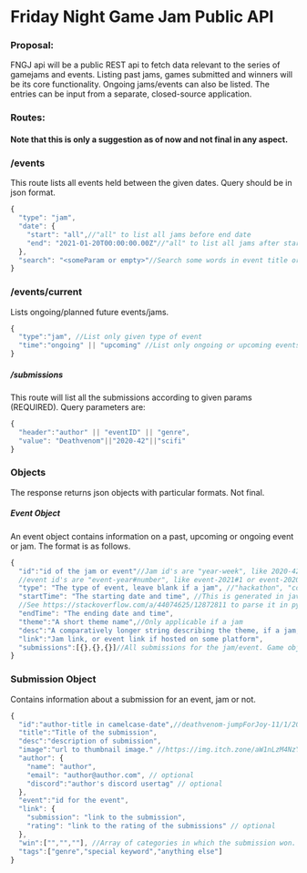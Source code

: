 # Friday Night Game Jam Public API

### Proposal:

FNGJ api will be a public REST api to fetch data relevant to the series of gamejams and events. Listing past jams, games submitted and winners will be its core functionality. Ongoing jams/events can also be listed. The entries can be input from a separate, closed-source application.

### Routes:

#### Note that this is only a suggestion as of now and not final in any aspect.

### /events

This route lists all events held between the given dates. Query should be in json format.

```js
{
  "type": "jam",
  "date": {
    "start": "all",//"all" to list all jams before end date
    "end": "2021-01-20T00:00:00.00Z"//"all" to list all jams after start date
  },
  "search": "<someParam or empty>"//Search some words in event title or description
}
```

### /events/current

Lists ongoing/planned future events/jams.

```js
{
  "type":"jam", //List only given type of event
  "time":"ongoing" || "upcoming" //List only ongoing or upcoming events. Leave blank to list both.
}
```

##### /submissions

This route will list all the submissions according to given params (REQUIRED).
Query parameters are:

```js
{
  "header":"author" || "eventID" || "genre",
  "value": "Deathvenom"||"2020-42"||"scifi"
}
```

### Objects

The response returns json objects with particular formats. Not final.

##### Event Object

An event object contains information on a past, upcoming or ongoing event or jam. The format is as follows.

```js
{
  "id":"id of the jam or event"//Jam id's are "year-week", like 2020-42
  //event id's are "event-year#number", like event-2021#1 or event-2020#69
  "type": "The type of event, leave blank if a jam", //"hackathon", "coding challenge"
  "startTime": "The starting date and time", //This is generated in javascript using JSON.stringify(Date object)
  //See https://stackoverflow.com/a/44074625/12872811 to parse it in python
  "endTime": "The ending date and time",
  "theme":"A short theme name",//Only applicable if a jam
  "desc":"A comparatively longer string describing the theme, if a jam, or describing the event.",
  "link":"Jam link, or event link if hosted on some platform",
  "submissions":[{},{},{}]//All submissions for the jam/event. Game object if a jam, submission object if a normal event submission.
}
```

### Submission Object

Contains information about a submission for an event, jam or not.

```js
{
  "id":"author-title in camelcase-date",//deathvenom-jumpForJoy-11/1/2021
  "title":"Title of the submission",
  "desc":"description of submission",
  "image":"url to thumbnail image." //https://img.itch.zone/aW1nLzM4NzYzNzIucG5n/315x250%23c/fiFiEa.png
  "author": {
    "name": "author",
    "email": "author@author.com", // optional
    "discord":"author's discord usertag" // optional
  },
  "event":"id for the event",
  "link": {
    "submission": "link to the submission",
    "rating": "link to the rating of the submissions" // optional
  },
  "win":["","",""], //Array of categories in which the submission won. Empty array if none.
  "tags":["genre","special keyword","anything else"]
}
```
